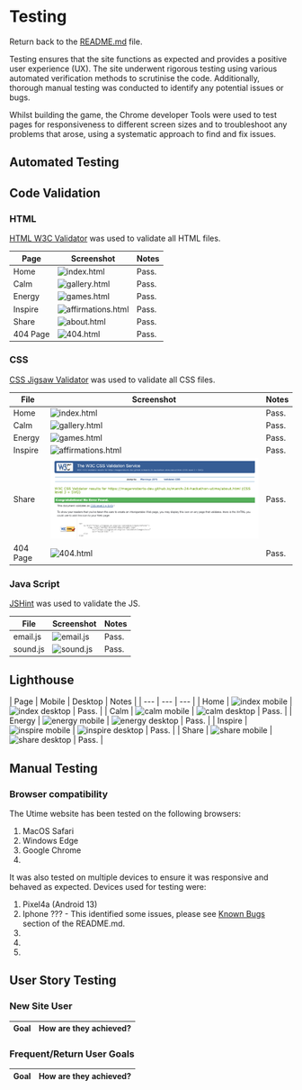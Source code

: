 # Testing

Return back to the [README.md](README.md) file.

Testing ensures that the site functions as expected and provides a positive user experience (UX). The site underwent rigorous testing using various automated verification methods to scrutinise the code. Additionally, thorough manual testing was conducted to identify any potential issues or bugs.

Whilst building the game, the Chrome developer Tools were used to test pages for responsiveness to different screen sizes and to troubleshoot any problems that arose, using a systematic approach to find and fix issues.

## Automated Testing

## Code Validation

### HTML

[HTML W3C Validator](https://validator.w3.org) was used to validate all HTML files.

| Page | Screenshot | Notes |
| --- | --- | --- |
| Home | ![index.html]() | Pass.|
| Calm | ![gallery.html]() | Pass. |
| Energy | ![games.html]() | Pass.|
| Inspire | ![affirmations.html]() | Pass. |
| Share  | ![about.html]() | Pass.|
| 404 Page |  ![404.html]() | Pass. |


### CSS

[CSS Jigsaw Validator](https://jigsaw.w3.org/css-validator) was used to validate all CSS files.

| File | Screenshot | Notes |
| --- | --- | --- |
| Home | ![index.html]() | Pass.|
| Calm | ![gallery.html]() | Pass. |
| Energy | ![games.html]() | Pass.|
| Inspire | ![affirmations.html]() | Pass. |
| Share  | ![about.html](documentation/test_images/css-about.png) | Pass.|
| 404 Page |  ![404.html]() | Pass. |

### Java Script

[JSHint](https://jshint.com/) was used to validate the JS.

| File | Screenshot | Notes |
| --- | --- | --- |
| email.js |  ![email.js ]() | Pass. |
| sound.js |  ![sound.js ]() | Pass. |

## Lighthouse 

| Page | Mobile | Desktop | Notes |
| --- | --- | --- |
| Home | ![index mobile]() | ![index desktop]() | Pass. |
| Calm | ![calm mobile]() | ![calm desktop]() | Pass.  |
| Energy | ![energy mobile]() | ![energy desktop]() | Pass. |
| Inspire | ![inspire mobile]() | ![inspire desktop]() | Pass. |
| Share | ![share mobile]() | ![share desktop]() | Pass. |

## Manual Testing

### Browser compatibility 

The Utime website has been tested on the following browsers:

1. MacOS Safari
2. Windows Edge
3. Google Chrome
4. 

It was also tested on multiple devices to ensure it was responsive and behaved as expected. Devices used for testing were:

1. Pixel4a (Android 13)
2. Iphone ??? - This identified some issues, please see [Known Bugs](./README.md#bugs) section of the README.md. 
3. 
4. 
5. 

## User Story Testing

### New Site User

| Goal | How are they achieved? |
| :--- | :--- |


### Frequent/Return User Goals

| Goal | How are they achieved? |
| :--- | :--- |

